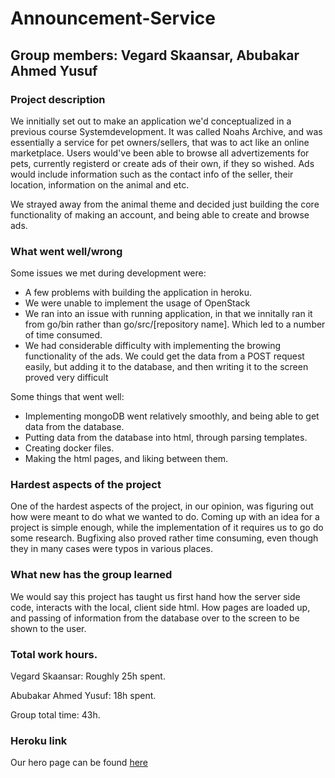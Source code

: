 # Announcement-Service
## Group members: Vegard Skaansar, Abubakar Ahmed Yusuf

### Project description
We innitially set out to make an application we'd conceptualized in a previous course Systemdevelopment.
It was called Noahs Archive, and was essentially a service for pet owners/sellers, that was to act like an online marketplace.
Users would've been able to browse all advertizements for pets, currently registerd or create ads of their own, if they so wished.
Ads would include information such as the contact info of the seller, their location, information on the animal and etc.

We strayed away from the animal theme and decided just building the core functionality of making an account, and being able to create and browse ads.

### What went well/wrong
Some issues we met during development were:
- A few problems with building the application in heroku.
- We were unable to implement the usage of OpenStack
- We ran into an issue with running application, in that we innitally ran it from go/bin rather than go/src/[repository name]. Which led to a number of time consumed.
- We had considerable difficulty with implementing the browing functionality of the ads. We could get the data from a POST request easily, but adding it to the database, and then writing it to the screen proved very difficult

Some things that went well:
- Implementing mongoDB went relatively smoothly, and being able to get data from the database.
- Putting data from the database into html, through parsing templates.
- Creating docker files.
- Making the html pages, and liking between them.


### Hardest aspects of the project
One of the hardest aspects of the project, in our opinion, was figuring out how were meant to do what we wanted to do.
Coming up with an idea for a project is simple enough, while the implementation of it requires us to go do some research.
Bugfixing also proved rather time consuming, even though they in many cases were typos in various places.

### What new has the group learned
We would say this project has taught us first hand how the server side code, interacts with the local, client side html.
How pages are loaded up, and passing of information from the database over to the screen to be shown to the user.


### Total work hours.

Vegard Skaansar: Roughly 25h spent.

Abubakar Ahmed Yusuf: 18h spent.

Group total time: 43h.


### Heroku link
Our hero page can be found [here](https://announce-service.herokuapp.com/home)